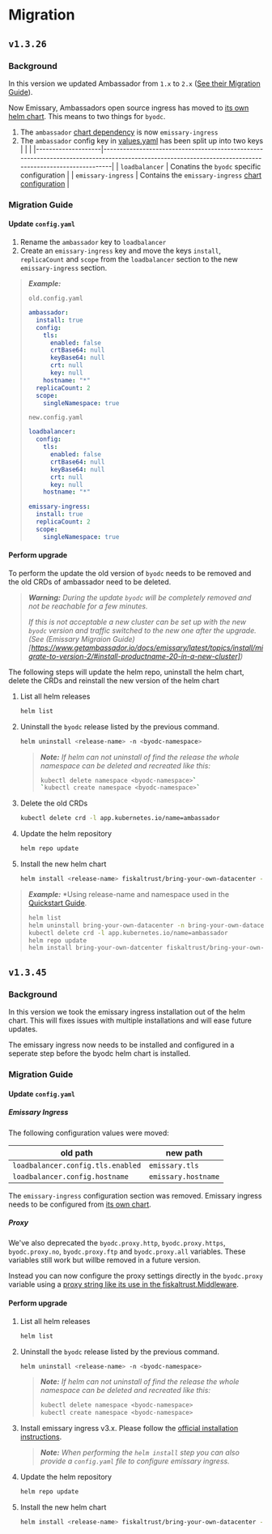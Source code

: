 # Migration

## `v1.3.26`

### Background

In this version we updated Ambassador from `1.x` to `2.x` ([See their Migration Guide](https://www.getambassador.io/docs/emissary/latest/topics/install/migrate-to-version-2/)).

Now Emissary, Ambassadors open source ingress has moved to [its own helm chart](https://github.com/emissary-ingress/emissary/tree/master/charts/emissary-ingress#introduction).
This means to two things for `byodc`.

1. The `ambassador` [chart dependency](./Chart.yaml) is now `emissary-ingress`
2. The `ambassador` config key in [values.yaml](./values.yaml) has been split up into two keys
   |                    |                                                                                                                                                       |
   |--------------------|-------------------------------------------------------------------------------------------------------------------------------------------------------|
   | `loadbalancer`     | Conatins the `byodc` specific configuration                                                                                                           |
   | `emissary-ingress` | Contains the `emissary-ingress` [chart configuration](https://github.com/emissary-ingress/emissary/tree/master/charts/emissary-ingress#configuration) |

### Migration Guide

#### Update `config.yaml`

1. Rename the `ambassador` key to `loadbalancer`
2. Create an `emissary-ingress` key and move the keys `install`, `replicaCount` and `scope` from the `loadbalancer` section to the new `emissary-ingress` section.

> ***Example:***
> 
> `old.config.yaml`
> ```yaml
> ambassador:
>   install: true
>   config:
>     tls:
>       enabled: false
>       crtBase64: null
>       keyBase64: null
>       crt: null
>       key: null
>     hostname: "*"
>   replicaCount: 2
>   scope:
>     singleNamespace: true
> ```
> 
> `new.config.yaml`
> ```yaml
> loadbalancer:
>   config:
>     tls:
>       enabled: false
>       crtBase64: null
>       keyBase64: null
>       crt: null
>       key: null
>     hostname: "*"
> 
> emissary-ingress:
>   install: true
>   replicaCount: 2
>   scope:
>     singleNamespace: true
> ```

#### Perform upgrade

To perform the update the old version of `byodc` needs to be removed and the old CRDs of ambassador need to be deleted.

> ***Warning:** During the update `byodc` will be completely removed and not be reachable for a few minutes.*
> 
> *If this is not acceptable a new cluster can be set up with the new `byodc` version and traffic switched to the new one after the upgrade. (See (Emissary Migraion Guide)[https://www.getambassador.io/docs/emissary/latest/topics/install/migrate-to-version-2/#install-productname-20-in-a-new-cluster])*

The following steps will update the helm repo, uninstall the helm chart, delete the CRDs and reinstall the new version of the helm chart

1. List all helm releases
   ```sh
   helm list
   ```
2. Uninstall the `byodc` release listed by the previous command.
   ```sh
   helm uninstall <release-name> -n <byodc-namespace>
   ```
   > ***Note:** If helm can not uninstall of find the release the whole namespace can be deleted and recreated like this:*
   > ```sh
   > kubectl delete namespace <byodc-namespace>`
   > `kubectl create namespace <byodc-namespace>`
   > ```
3. Delete the old CRDs
   ```sh
   kubectl delete crd -l app.kubernetes.io/name=ambassador
   ```
4. Update the helm repository
   ```sh
   helm repo update
   ```
4. Install the new helm chart
   ```sh
   helm install <release-name> fiskaltrust/bring-your-own-datacenter -f <path-to-config-yaml> -n <byodc-namespace> --version 1.3.26
   ```


> ***Example:***
> *Using release-name and namespace used in the [Quickstart Guide](https://github.com/fiskaltrust/product-de-bring-your-own-datacenter/blob/master/QuickStart.md).
>
> ```sh
> helm list
> helm uninstall bring-your-own-datacenter -n bring-your-own-datacenter
> kubectl delete crd -l app.kubernetes.io/name=ambassador
> helm repo update
> helm install bring-your-own-datcenter fiskaltrust/bring-your-own-datacenter -f new.config.yaml -n bring-your-own-datacenter --version 1.3.26
> ```

## `v1.3.45`

### Background

In this version we took the emissary ingress installation out of the helm chart.
This will fixes issues with multiple installations and will ease future updates.

The emissary ingress now needs to be installed and configured in a seperate step before the byodc helm chart is installed.

### Migration Guide

#### Update `config.yaml`

##### Emissary Ingress
The following configuration values were moved:

| old path                          | new path            |
|-----------------------------------|---------------------|
| `loadbalancer.config.tls.enabled` | `emissary.tls`      |
| `loadbalancer.config.hostname`    | `emissary.hostname` |


The `emissary-ingress` configuration section was removed.
Emissary ingress needs to be configured from [its own chart](https://artifacthub.io/packages/helm/datawire/emissary-ingress/#configuration).

##### Proxy

We've also deprecated the `byodc.proxy.http`, `byodc.proxy.https`, `byodc.proxy.no`, `byodc.proxy.ftp` and `byodc.proxy.all` variables.
These variables still work but willbe removed in a future version.

Instead you can now configure the proxy settings directly in the `byodc.proxy` variable using a [proxy string like its use in the fiskaltrust.Middleware](https://link.fiskaltrust.cloud/rollout/proxy).

#### Perform upgrade

1. List all helm releases
   ```sh
   helm list
   ```
2. Uninstall the `byodc` release listed by the previous command.
   ```sh
   helm uninstall <release-name> -n <byodc-namespace>
   ```
   > ***Note:** If helm can not uninstall of find the release the whole namespace can be deleted and recreated like this:*
   > ```sh
   > kubectl delete namespace <byodc-namespace>
   > kubectl create namespace <byodc-namespace>
   > ```
3. Install emissary ingress v3.x. Please follow the [official installation instructions](https://www.getambassador.io/docs/emissary/3.5/topics/install/helm).
   > ***Note:** When performing the `helm install` step you can also provide a `config.yaml` file to configure emissary ingress.*
4. Update the helm repository
   ```sh
   helm repo update
   ```
4. Install the new helm chart
   ```sh
   helm install <release-name> fiskaltrust/bring-your-own-datacenter -f <path-to-config-yaml> -n <byodc-namespace> --version 1.3.45-rc1 --devel
   ```
